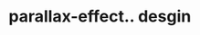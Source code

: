 # parallax-effect.. desgin                                                                                                                                                                                                                                                                                                                                                                                                                                                                                                                                                                                                                          
